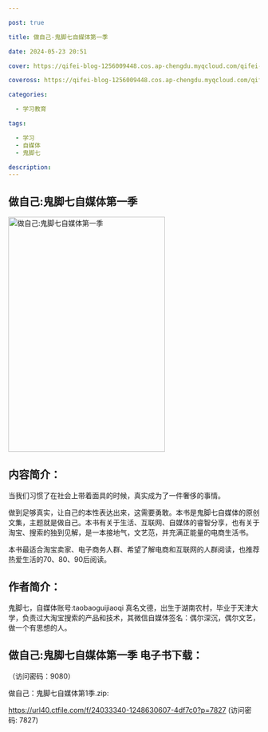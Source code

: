```yaml
---

post: true

title: 做自己-鬼脚七自媒体第一季

date: 2024-05-23 20:51

cover: https://qifei-blog-1256009448.cos.ap-chengdu.myqcloud.com/qifei-blog/660a742c9f345e8d03d6610c.jpg

coveross: https://qifei-blog-1256009448.cos.ap-chengdu.myqcloud.com/qifei-blog/660a742c9f345e8d03d6610c.jpg

categories:

  - 学习教育

tags:

  - 学习
  - 自媒体
  - 鬼脚七

description:
---
```


## 做自己:鬼脚七自媒体第一季
<img alt="做自己:鬼脚七自媒体第一季 " class="aligncenter loading" data-was-processed="true" decoding="async" fetchpriority="high" height="471" src="https://qifei-blog-1256009448.cos.ap-chengdu.myqcloud.com/qifei-blog/660a742c9f345e8d03d6610c.jpg " style="cursor: zoom-in;" width="314"/>

## 内容简介：

当我们习惯了在社会上带着面具的时候，真实成为了一件奢侈的事情。

做到足够真实，让自己的本性表达出来，这需要勇敢。本书是鬼脚七自媒体的原创文集，主题就是做自己。本书有关于生活、互联网、自媒体的睿智分享，也有关于淘宝、搜索的独到见解，是一本接地气，文艺范，并充满正能量的电商生活书。

本书最适合淘宝卖家、电子商务人群、希望了解电商和互联网的人群阅读，也推荐热爱生活的70、80、90后阅读。

## 作者简介：

鬼脚七，自媒体账号:taobaoguijiaoqi 真名文德，出生于湖南农村，毕业于天津大学，负责过大淘宝搜索的产品和技术，其微信自媒体签名：偶尔深沉，偶尔文艺，做一个有思想的人。

## 做自己:鬼脚七自媒体第一季 电子书下载：

 （访问密码：9080）

做自己：鬼脚七自媒体第1季.zip: 

https://url40.ctfile.com/f/24033340-1248630607-4df7c0?p=7827 (访问密码: 7827)
